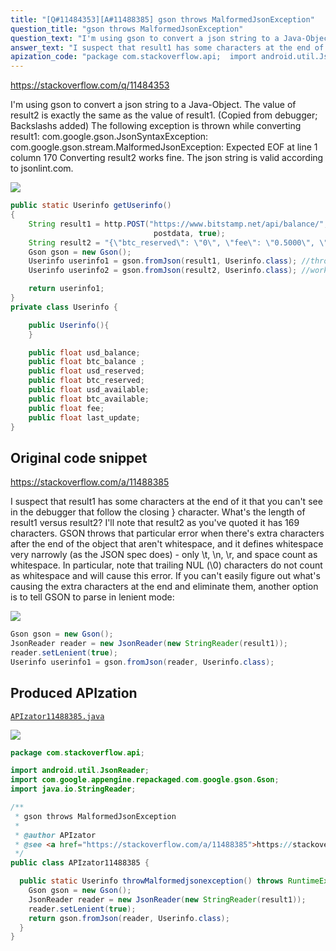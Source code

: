 ```yaml
---
title: "[Q#11484353][A#11488385] gson throws MalformedJsonException"
question_title: "gson throws MalformedJsonException"
question_text: "I'm using gson to convert a json string to a Java-Object. The value of result2 is exactly the same as the value of result1. (Copied from debugger; Backslashs added) The following exception is thrown while converting result1: com.google.gson.JsonSyntaxException: com.google.gson.stream.MalformedJsonException: Expected EOF at line 1 column 170 Converting result2 works fine. The json string is valid according to jsonlint.com."
answer_text: "I suspect that result1 has some characters at the end of it that you can't see in the debugger that follow the closing } character. What's the length of result1 versus result2? I'll note that result2 as you've quoted it has 169 characters. GSON throws that particular error when there's extra characters after the end of the object that aren't whitespace, and it defines whitespace very narrowly (as the JSON spec does) - only \\t, \\n, \\r, and space count as whitespace. In particular, note that trailing NUL (\\0) characters do not count as whitespace and will cause this error. If you can't easily figure out what's causing the extra characters at the end and eliminate them, another option is to tell GSON to parse in lenient mode:"
apization_code: "package com.stackoverflow.api;  import android.util.JsonReader; import com.google.appengine.repackaged.com.google.gson.Gson; import java.io.StringReader;  /**  * gson throws MalformedJsonException  *  * @author APIzator  * @see <a href=\"https://stackoverflow.com/a/11488385\">https://stackoverflow.com/a/11488385</a>  */ public class APIzator11488385 {    public static Userinfo throwMalformedjsonexception() throws RuntimeException {     Gson gson = new Gson();     JsonReader reader = new JsonReader(new StringReader(result1));     reader.setLenient(true);     return gson.fromJson(reader, Userinfo.class);   } }"
---
```


https://stackoverflow.com/q/11484353

I&#x27;m using gson to convert a json string to a Java-Object.
The value of result2 is exactly the same as the value of result1. (Copied from debugger; Backslashs added)
The following exception is thrown while converting result1:
com.google.gson.JsonSyntaxException: com.google.gson.stream.MalformedJsonException: Expected EOF at line 1 column 170
Converting result2 works fine.
The json string is valid according to jsonlint.com.


<div class="code-logo"><img src="/stackoverflow.png" /></div>

```java
public static Userinfo getUserinfo()
{
    String result1 = http.POST("https://www.bitstamp.net/api/balance/",
                                postdata, true);
    String result2 = "{\"btc_reserved\": \"0\", \"fee\": \"0.5000\", \"btc_available\": \"0.10000000\", \"usd_reserved\": \"0\", \"btc_balance\": \"0.10000000\", \"usd_balance\": \"30.00\", \"usd_available\": \"30.00\"}";
    Gson gson = new Gson();
    Userinfo userinfo1 = gson.fromJson(result1, Userinfo.class); //throws Exception
    Userinfo userinfo2 = gson.fromJson(result2, Userinfo.class); //works fine

    return userinfo1;
}
private class Userinfo {

    public Userinfo(){
    }

    public float usd_balance;
    public float btc_balance ;
    public float usd_reserved;
    public float btc_reserved;
    public float usd_available;
    public float btc_available;
    public float fee;
    public float last_update;
}
```


## Original code snippet

https://stackoverflow.com/a/11488385

I suspect that result1 has some characters at the end of it that you can&#x27;t see in the debugger that follow the closing } character. What&#x27;s the length of result1 versus result2? I&#x27;ll note that result2 as you&#x27;ve quoted it has 169 characters.
GSON throws that particular error when there&#x27;s extra characters after the end of the object that aren&#x27;t whitespace, and it defines whitespace very narrowly (as the JSON spec does) - only \t, \n, \r, and space count as whitespace. In particular, note that trailing NUL (\0) characters do not count as whitespace and will cause this error.
If you can&#x27;t easily figure out what&#x27;s causing the extra characters at the end and eliminate them, another option is to tell GSON to parse in lenient mode:

<div class="code-logo"><img src="/stackoverflow.png" /></div>

```java
Gson gson = new Gson();
JsonReader reader = new JsonReader(new StringReader(result1));
reader.setLenient(true);
Userinfo userinfo1 = gson.fromJson(reader, Userinfo.class);
```

## Produced APIzation

[`APIzator11488385.java`](https://github.com/pasqualesalza/apization-temp-data/raw/master/search/APIzator11488385.java)

<div class="code-logo"><img src="/apizator.png" /></div>

```java
package com.stackoverflow.api;

import android.util.JsonReader;
import com.google.appengine.repackaged.com.google.gson.Gson;
import java.io.StringReader;

/**
 * gson throws MalformedJsonException
 *
 * @author APIzator
 * @see <a href="https://stackoverflow.com/a/11488385">https://stackoverflow.com/a/11488385</a>
 */
public class APIzator11488385 {

  public static Userinfo throwMalformedjsonexception() throws RuntimeException {
    Gson gson = new Gson();
    JsonReader reader = new JsonReader(new StringReader(result1));
    reader.setLenient(true);
    return gson.fromJson(reader, Userinfo.class);
  }
}

```